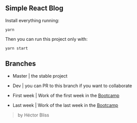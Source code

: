 ## Simple React Blog

Install everything running:

`yarn`

Then you can run this project only with:

`yarn start`

## Branches

* Master | the stable project

* Dev | you can PR to this branch if you want to collaborate

* First week | Work of the first week in the [Bootcamp](https://fixter.camp/bootcamp-react-redux)

* Last week | Work of the last week in the [Bootcamp](https://fixter.camp/bootcamp-react-redux)


> by Héctor Bliss